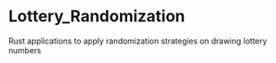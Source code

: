 # Lottery_Randomization
Rust applications to apply randomization strategies on drawing lottery numbers
